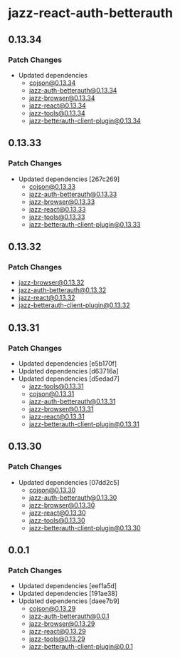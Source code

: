 # jazz-react-auth-betterauth

## 0.13.34

### Patch Changes

- Updated dependencies
  - cojson@0.13.34
  - jazz-auth-betterauth@0.13.34
  - jazz-browser@0.13.34
  - jazz-react@0.13.34
  - jazz-tools@0.13.34
  - jazz-betterauth-client-plugin@0.13.34

## 0.13.33

### Patch Changes

- Updated dependencies [267c269]
  - cojson@0.13.33
  - jazz-auth-betterauth@0.13.33
  - jazz-browser@0.13.33
  - jazz-react@0.13.33
  - jazz-tools@0.13.33
  - jazz-betterauth-client-plugin@0.13.33

## 0.13.32

### Patch Changes

- jazz-browser@0.13.32
- jazz-auth-betterauth@0.13.32
- jazz-react@0.13.32
- jazz-betterauth-client-plugin@0.13.32

## 0.13.31

### Patch Changes

- Updated dependencies [e5b170f]
- Updated dependencies [d63716a]
- Updated dependencies [d5edad7]
  - jazz-tools@0.13.31
  - cojson@0.13.31
  - jazz-auth-betterauth@0.13.31
  - jazz-browser@0.13.31
  - jazz-react@0.13.31
  - jazz-betterauth-client-plugin@0.13.31

## 0.13.30

### Patch Changes

- Updated dependencies [07dd2c5]
  - cojson@0.13.30
  - jazz-auth-betterauth@0.13.30
  - jazz-browser@0.13.30
  - jazz-react@0.13.30
  - jazz-tools@0.13.30
  - jazz-betterauth-client-plugin@0.13.30

## 0.0.1

### Patch Changes

- Updated dependencies [eef1a5d]
- Updated dependencies [191ae38]
- Updated dependencies [daee7b9]
  - cojson@0.13.29
  - jazz-auth-betterauth@0.0.1
  - jazz-browser@0.13.29
  - jazz-react@0.13.29
  - jazz-tools@0.13.29
  - jazz-betterauth-client-plugin@0.0.1
